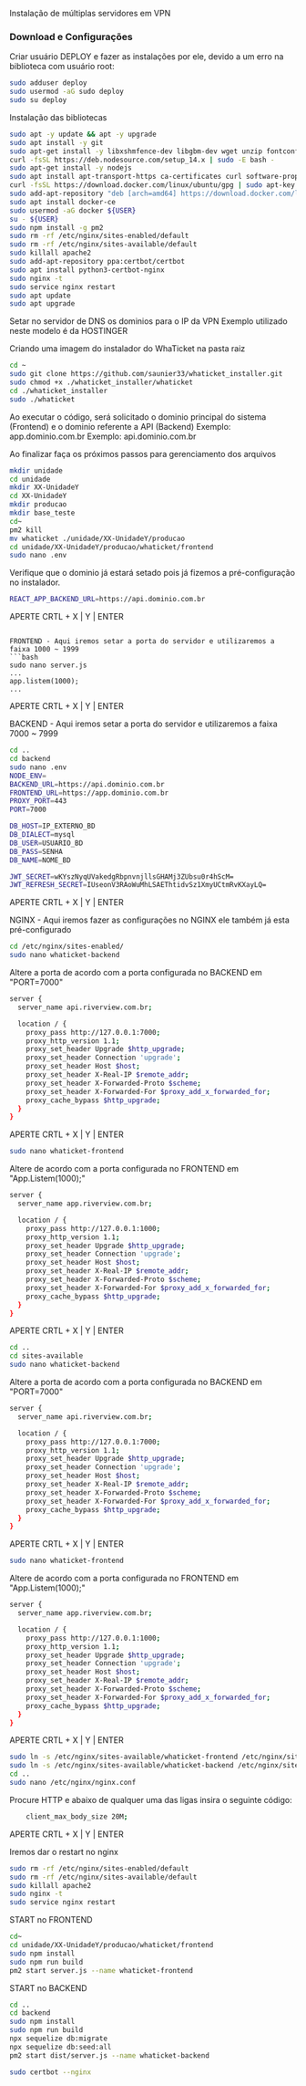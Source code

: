 Instalação de múltiplas servidores em VPN

### Download e Configurações 

Criar usuário DEPLOY e fazer as instalações por ele, devido a um erro na biblioteca com usuário root:


```bash
sudo adduser deploy
sudo usermod -aG sudo deploy
sudo su deploy
```

Instalação das bibliotecas
```bash
sudo apt -y update && apt -y upgrade
sudo apt install -y git
sudo apt-get install -y libxshmfence-dev libgbm-dev wget unzip fontconfig locales gconf-service libasound2 libatk1.0-0 libc6 libcairo2 libcups2 libdbus-1-3 libexpat1 libfontconfig1 libgcc1 libgconf-2-4 libgdk-pixbuf2.0-0 libglib2.0-0 libgtk-3-0 libnspr4 libpango-1.0-0 libpangocairo-1.0-0 libstdc++6 libx11-6 libx11-xcb1 libxcb1 libxcomposite1 libxcursor1 libxdamage1 libxext6 libxfixes3 libxi6 libxrandr2 libxrender1 libxss1 libxtst6 ca-certificates fonts-liberation libappindicator1 libnss3 lsb-release xdg-utils nginx
curl -fsSL https://deb.nodesource.com/setup_14.x | sudo -E bash -
sudo apt-get install -y nodejs
sudo apt install apt-transport-https ca-certificates curl software-properties-common
curl -fsSL https://download.docker.com/linux/ubuntu/gpg | sudo apt-key add -
sudo add-apt-repository "deb [arch=amd64] https://download.docker.com/linux/ubuntu bionic stable"
sudo apt install docker-ce 
sudo usermod -aG docker ${USER}
su - ${USER}
sudo npm install -g pm2
sudo rm -rf /etc/nginx/sites-enabled/default
sudo rm -rf /etc/nginx/sites-available/default
sudo killall apache2
sudo add-apt-repository ppa:certbot/certbot
sudo apt install python3-certbot-nginx
sudo nginx -t
sudo service nginx restart
sudo apt update
sudo apt upgrade
```


Setar no servidor de DNS os dominios para o IP da VPN
Exemplo utilizado neste modelo é da HOSTINGER


Criando uma imagem do instalador do WhaTicket na pasta raiz
```bash
cd ~
sudo git clone https://github.com/saunier33/whaticket_installer.git
sudo chmod +x ./whaticket_installer/whaticket
cd ./whaticket_installer
sudo ./whaticket
```

Ao executar o código, será solicitado o dominio principal do sistema (Frontend) e o dominio referente a API (Backend)
Exemplo: app.dominio.com.br
Exemplo: api.dominio.com.br

Ao finalizar faça os próximos passos para gerenciamento dos arquivos
```bash
mkdir unidade
cd unidade
mkdir XX-UnidadeY
cd XX-UnidadeY
mkdir producao
mkdir base_teste
cd~
pm2 kill
mv whaticket ./unidade/XX-UnidadeY/producao
cd unidade/XX-UnidadeY/producao/whaticket/frontend
sudo nano .env
```

Verifique que o dominio já estará setado pois já fizemos a pré-configuração no instalador.
```bash
REACT_APP_BACKEND_URL=https://api.dominio.com.br
```
APERTE CRTL + X | Y | ENTER
```

FRONTEND - Aqui iremos setar a porta do servidor e utilizaremos a faixa 1000 ~ 1999
```bash
sudo nano server.js
...
app.listem(1000);
...
```
APERTE CRTL + X | Y | ENTER

BACKEND - Aqui iremos setar a porta do servidor e utilizaremos a faixa 7000 ~ 7999
```bash
cd ..
cd backend
sudo nano .env
NODE_ENV=
BACKEND_URL=https://api.dominio.com.br
FRONTEND_URL=https://app.dominio.com.br
PROXY_PORT=443
PORT=7000

DB_HOST=IP_EXTERNO_BD
DB_DIALECT=mysql
DB_USER=USUARIO_BD
DB_PASS=SENHA
DB_NAME=NOME_BD

JWT_SECRET=wKYszNyqUVakedgRbpnvnjllsGHAMj3ZUbsu0r4hScM=
JWT_REFRESH_SECRET=IUseonV3RAoWuMhLSAEThtidvSz1XmyUCtmRvKXayLQ=
```
APERTE CRTL + X | Y | ENTER

NGINX - Aqui iremos fazer as configurações no NGINX ele também já esta pré-configurado 
```bash
cd /etc/nginx/sites-enabled/
sudo nano whaticket-backend
```

Altere a porta de acordo com a porta configurada no BACKEND em "PORT=7000"

```bash
server {
  server_name api.riverview.com.br;

  location / {
    proxy_pass http://127.0.0.1:7000;
    proxy_http_version 1.1;
    proxy_set_header Upgrade $http_upgrade;
    proxy_set_header Connection 'upgrade';
    proxy_set_header Host $host;
    proxy_set_header X-Real-IP $remote_addr;
    proxy_set_header X-Forwarded-Proto $scheme;
    proxy_set_header X-Forwarded-For $proxy_add_x_forwarded_for;
    proxy_cache_bypass $http_upgrade;
  }
}
```
APERTE CRTL + X | Y | ENTER

```bash
sudo nano whaticket-frontend
```

Altere de acordo com a porta configurada no FRONTEND em "App.Listem(1000);"
```bash
server {
  server_name app.riverview.com.br;

  location / {
    proxy_pass http://127.0.0.1:1000;
    proxy_http_version 1.1;
    proxy_set_header Upgrade $http_upgrade;
    proxy_set_header Connection 'upgrade';
    proxy_set_header Host $host;
    proxy_set_header X-Real-IP $remote_addr;
    proxy_set_header X-Forwarded-Proto $scheme;
    proxy_set_header X-Forwarded-For $proxy_add_x_forwarded_for;
    proxy_cache_bypass $http_upgrade;
  }
}
```
APERTE CRTL + X | Y | ENTER

```bash
cd ..
cd sites-available
sudo nano whaticket-backend
```
Altere a porta de acordo com a porta configurada no BACKEND em "PORT=7000"

```bash
server {
  server_name api.riverview.com.br;

  location / {
    proxy_pass http://127.0.0.1:7000;
    proxy_http_version 1.1;
    proxy_set_header Upgrade $http_upgrade;
    proxy_set_header Connection 'upgrade';
    proxy_set_header Host $host;
    proxy_set_header X-Real-IP $remote_addr;
    proxy_set_header X-Forwarded-Proto $scheme;
    proxy_set_header X-Forwarded-For $proxy_add_x_forwarded_for;
    proxy_cache_bypass $http_upgrade;
  }
}
```
APERTE CRTL + X | Y | ENTER
```bash
sudo nano whaticket-frontend
```

Altere de acordo com a porta configurada no FRONTEND em "App.Listem(1000);"
```bash
server {
  server_name app.riverview.com.br;

  location / {
    proxy_pass http://127.0.0.1:1000;
    proxy_http_version 1.1;
    proxy_set_header Upgrade $http_upgrade;
    proxy_set_header Connection 'upgrade';
    proxy_set_header Host $host;
    proxy_set_header X-Real-IP $remote_addr;
    proxy_set_header X-Forwarded-Proto $scheme;
    proxy_set_header X-Forwarded-For $proxy_add_x_forwarded_for;
    proxy_cache_bypass $http_upgrade;
  }
}
```
APERTE CRTL + X | Y | ENTER

```bash
sudo ln -s /etc/nginx/sites-available/whaticket-frontend /etc/nginx/sites-enabled
sudo ln -s /etc/nginx/sites-available/whaticket-backend /etc/nginx/sites-enabled
cd ..
sudo nano /etc/nginx/nginx.conf
```
Procure HTTP e abaixo de qualquer uma das ligas insira o seguinte código:
```bash
    client_max_body_size 20M; 
```
APERTE CRTL + X | Y | ENTER

Iremos dar o restart no nginx

```bash
sudo rm -rf /etc/nginx/sites-enabled/default
sudo rm -rf /etc/nginx/sites-available/default
sudo killall apache2
sudo nginx -t
sudo service nginx restart
```
START no FRONTEND

```bash
cd~
cd unidade/XX-UnidadeY/producao/whaticket/frontend
sudo npm install
sudo npm run build
pm2 start server.js --name whaticket-frontend
```
START no BACKEND
```bash
cd ..
cd backend
sudo npm install
sudo npm run build
npx sequelize db:migrate
npx sequelize db:seed:all
pm2 start dist/server.js --name whaticket-backend

```
```bash
sudo certbot --nginx
```

